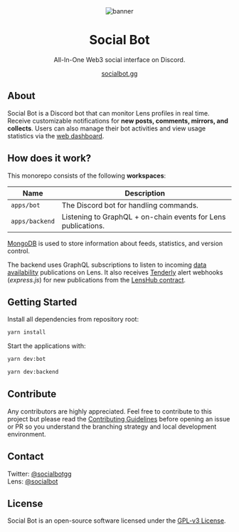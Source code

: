 <div align="center">
    <img src="https://i.imgur.com/ulIxJV8.png" alt="banner">
    <h1>Social Bot</h1>
    <p>All-In-One Web3 social interface on Discord.</p>
    <a href="https://socialbot.gg">socialbot.gg</a>
</div>

## About
Social Bot is a Discord bot that can monitor Lens profiles in real time. Receive customizable notifications for **new posts, comments, mirrors, and collects**. Users can also manage their bot activities and view usage statistics via the [web dashboard](https://dashboard.socialbot.gg).

## How does it work?

This monorepo consists of the following **workspaces**:

| Name    | Description|
| ------- | ---------------------------- |
| `apps/bot` | The Discord bot for handling commands.|
| `apps/backend` | Listening to GraphQL + on-chain events for Lens publications. |

[MongoDB](https://www.mongodb.com/) is used to store information about feeds, statistics, and version control.<br/>

The backend uses GraphQL subscriptions to listen to incoming [data availability](https://docs.lens.xyz/docs/data-availability-post) publications on Lens. It also receives [Tenderly](https://tenderly.co/) alert webhooks (*express.js*) for new publications from the [LensHub contract](https://docs.lens.xyz/docs/deployed-contract-addresses).

## Getting Started

Install all dependencies from repository root:

```bash
yarn install
```

Start the applications with:

```bash
yarn dev:bot
```
```bash
yarn dev:backend
```

## Contribute
Any contributors are highly appreciated. Feel free to contribute to this project but please read the [Contributing Guidelines](https://github.com/benbaessler/socialbot/blob/main/CONTRIBUTING.md) before opening an issue or PR so you understand the branching strategy and local development environment.

## Contact
Twitter: [@socialbotgg](https://twitter.com/socialbotgg)<br/>
Lens: [@socialbot](https://share.lens.xyz/u/lensecho.lens)<br/>

## License
Social Bot is an open-source software licensed under the [GPL-v3 License](https://github.com/benbaessler/socialbot/blob/main/LICENSE).
